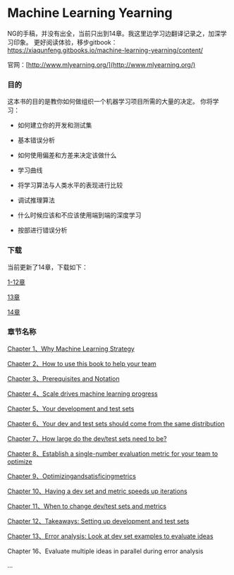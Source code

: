 # Machine Learning Yearning

NG的手稿，并没有出全，当前只出到14章。我这里边学习边翻译记录之，加深学习印象。 
更好阅读体验，移步gitbook：https://xiaqunfeng.gitbooks.io/machine-learning-yearning/content/

官网：[http://www.mlyearning.org/](http://www.mlyearning.org/)

### 目的

这本书的目的是教你如何做组织一个机器学习项目所需的大量的决定。 你将学习：

* 如何建立你的开发和测试集

* 基本错误分析

* 如何使用偏差和方差来决定该做什么

* 学习曲线

* 将学习算法与人类水平的表现进行比较

* 调试推理算法

* 什么时候应该和不应该使用端到端的深度学习

* 按部进行错误分析

### 下载

当前更新了14章，下载如下：

[1-12章](https://gallery.mailchimp.com/dc3a7ef4d750c0abfc19202a3/files/Machine_Learning_Yearning_V0.5_01.pdf)

[13章](https://gallery.mailchimp.com/dc3a7ef4d750c0abfc19202a3/files/Machine_Learning_Yearning_V0.5_02.pdf)

[14章](https://gallery.mailchimp.com/dc3a7ef4d750c0abfc19202a3/files/Machine_Learning_Yearning_V0.5_03.pdf)

### 章节名称

[Chapter 1、Why Machine Learning Strategy](chapter1.md)

[Chapter 2、How to use this book to help your team](chapter2.md)

[Chapter 3、Prerequisites and Notation](chapter3.md)

[Chapter 4、Scale drives machine learning progress](chapter4.md)

[Chapter 5、Your development and test sets](chapter5.md)

[Chapter 6、Your dev and test sets should come from the same distribution](chapter6.md)

[Chapter 7、How large do the dev/test sets need to be?](chapter7.md)

[Chapter 8、Establish a single-number evaluation metric for your team to optimize](chapter8.md)

[Chapter 9、Optimizingandsatisficingmetrics](chapter9.md)

[Chapter 10、Having a dev set and metric speeds up iterations](chapter10.md)

[Chapter 11、When to change dev/test sets and metrics](chapter11.md)

[Chapter 12、Takeaways: Setting up development and test sets](chapter12.md)

[Chapter 13、Error analysis: Look at dev set examples to evaluate ideas](chapter13.md)

Chapter 16、Evaluate multiple ideas in parallel during error analysis

...

